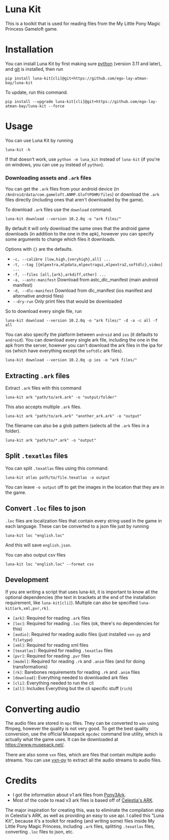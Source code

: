# Luna Kit
This is a toolkit that is used for reading files from the My Little Pony Magic Princess Gameloft game.

# Installation
You can install Luna Kit by first making sure [python](https://python.org) (version 3.11 and later), and [git](https://git-scm.com/) is installed, then run

```shell
pip install luna-kit[cli]@git+https://github.com/ego-lay-atman-bay/luna-kit
```

To update, run this command.

```shell
pip install --upgrade luna-kit[cli]@git+https://github.com/ego-lay-atman-bay/luna-kit --force
```

# Usage

You can use Luna Kit by running

```shell
luna-kit -h
```

If that doesn't work, use `python -m luna_kit` instead of `luna-kit` (if you're on windows, you can use `py` instead of `python`).

### Downloading assets and `.ark` files

You can get the `.ark` files from your android device (in `/Android/data/com.gameloft.ANMP.GloftPOHM/files`) or download the `.ark` files directly (including ones that aren't downloaded by the game).

To download `.ark` files use the `download` command.

```shell
luna-kit download --version 10.2.0q -o "ark files/"
```

By default it will only download the same ones that the android game downloads (in addition to the one in the apk), however you can specify some arguments to change which files it downloads.

Options with `{}` are the defaults.

- `-c, --calibre [low,high,{veryhigh},all] ...` 
- `-t, --tag [{mlpextra,mlpdata,mlpextragui,mlpextra2,softdlc},video] ...`
- `-f, --files [all,{ark},arkdiff,other] ...`
- `-a, --astc-manifest` Download from astc_dlc_manifest (main android manifest)
- `-d, --dlc-manifest` Download from dlc_manifest (ios manifest and alternative android files)
- `--dry-run` Only print files that would be downloaded

So to download every single file, run

```shell
luna-kit download --version 10.2.0q -o "ark files/" -d -a -c all -f all
```

You can also specify the platform between `android` and `ios` (it defaults to `android`). You can download every single ark file, including the one in the apk from the server, however you can't download the ark files in the ipa for ios (which have everything except the `softdlc` ark files).

```shell
luna-kit download --version 10.2.0q -p ios -o "ark files/"
```

## Extracting `.ark` files

Extract `.ark` files with this command

```shell
luna-kit ark "path/to/ark.ark" -o "output/folder"
```

This also accepts multiple `.ark` files.

```shell
luna-kit ark "path/to/ark.ark" "another_ark.ark" -o "output"
```

The filename can also be a glob pattern (selects all the `.ark` files in a folder).

```shell
luna-kit ark "path/to/*.ark" -o "output"
```

## Split `.texatlas` files

You can split `.texatlas` files using this command.

```shell
luna-kit atlas path/to/file.texatlas -o output
```

You can leave `-o output` off to get the images in the location that they are in the game.

## Convert `.loc` files to json

`.loc` files are localization files that contain every string used in the game in each language. These can be converted to a json file just by running

```shell
luna-kit loc "english.loc"
```

And this will save `english.json`.

You can also output csv files

```shell
luna-kit loc "english.loc" --format csv
```

## Development

If you are writing a script that uses luna-kit, it is important to know all the optional dependencies (the text in brackets at the end of the installation requirement, like `luna-kit[cli]`). Multiple can also be specified `luna-kit[ark,xml,pvr,rk]`.

- `[ark]`: Required for reading `.ark` files
- `[loc]`: Required for reading `.loc` files (ok, there's no dependencies for this)
- `[audio]`: Required for reading audio files (just installed `vxn-py` and `filetype`)
- `[xml]`: Required for reading xml files
- `[texatlas]`: Required for reading `.texatlas` files
- `[pvr]`: Required for reading `.pvr` files
- `[model]`: Required for reading `.rk` and `.anim` files (and for doing transformations)
- `[rk]`: Barebones requirements for reading `.rk` and `.anim` files
- `[download]`: Everything needed to downloaded ark files
- `[cli]`: Everything needed to run the cli
- `[all]`: Includes Everything but the cli specific stuff (`rich`)

# Converting audio

The audio files are stored in `mpc` files. They can be converted to `wav` using ffmpeg, however the quality is not very good. To get the best quality conversion, use the official Musepack `mpcdec` command line utility, which is actually what the game uses. It can be downloaded at https://www.musepack.net/.

There are also some `vxn` files, which are files that contain multiple audio streams. You can use [vxn-py](https://github.com/ego-lay-atman-bay/vxn-py) to extract all the audio streams to audio files.

# Credits
- I got the information about v1 ark files from [Pony3Ark](https://github.com/Arzaroth/Pon3Ark).
- Most of the code to read v3 ark files is based off of [Celestia's ARK](https://gist.github.com/liamwhite/ba39ce769424b53a5505).

The major inspiration for creating this, was to eliminate the compilation step in Celestia's ARK, as well as providing an easy to use api. I called this "Luna Kit", because it's a toolkit for reading (and writing some) files inside My Little Pony Magic Princess, including `.ark` files, splitting `.texatlas` files, converting `.loc` files to json, etc.
